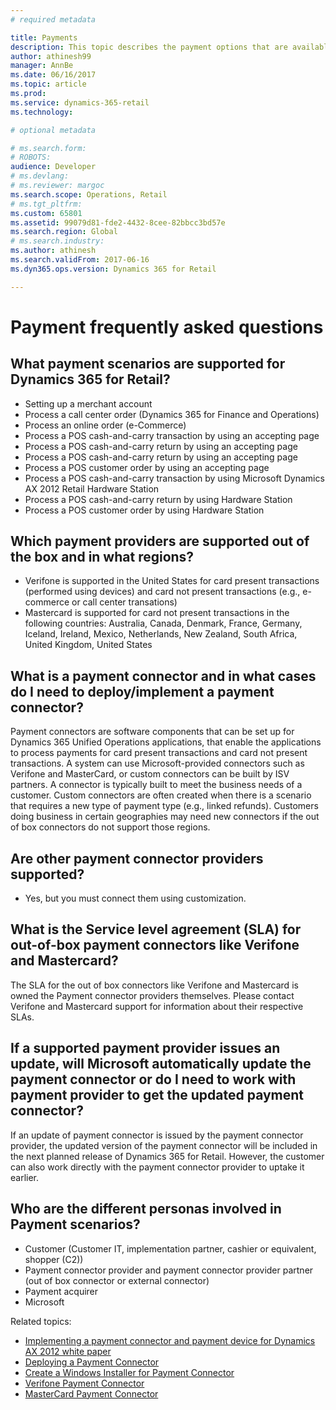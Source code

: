 ```yaml
---
# required metadata

title: Payments
description: This topic describes the payment options that are available in Dynamics 365 for Retail.
author: athinesh99
manager: AnnBe
ms.date: 06/16/2017
ms.topic: article
ms.prod: 
ms.service: dynamics-365-retail
ms.technology: 

# optional metadata

# ms.search.form: 
# ROBOTS: 
audience: Developer
# ms.devlang: 
# ms.reviewer: margoc
ms.search.scope: Operations, Retail
# ms.tgt_pltfrm: 
ms.custom: 65801
ms.assetid: 99079d81-fde2-4432-8cee-82bbcc3bd57e
ms.search.region: Global
# ms.search.industry: 
ms.author: athinesh
ms.search.validFrom: 2017-06-16
ms.dyn365.ops.version: Dynamics 365 for Retail

---
```

# Payment frequently asked questions

## What payment scenarios are supported for Dynamics 365 for Retail?
- Setting up a merchant account
- Process a call center order (Dynamics 365 for Finance and Operations)
- Process an online order (e-Commerce)
- Process a POS cash-and-carry transaction by using an accepting page
- Process a POS cash-and-carry return by using an accepting page
- Process a POS cash-and-carry return by using an accepting page
- Process a POS customer order by using an accepting page
- Process a POS cash-and-carry transaction by using Microsoft Dynamics AX 2012 Retail Hardware Station
- Process a POS cash-and-carry return by using Hardware Station
- Process a POS customer order by using Hardware Station
        
## Which payment providers are supported out of the box and in what regions?
- Verifone is supported in the United States for card present transactions (performed using devices) and card not present transactions (e.g., e-commerce or call center transations)
- Mastercard is supported for card not present transactions in the following countries: Australia, Canada, Denmark, France, Germany, Iceland, Ireland, Mexico, Netherlands, New Zealand, South Africa, United Kingdom, United States

## What is a payment connector and in what cases do I need to deploy/implement a payment connector?
Payment connectors are software components that can be set up for Dynamics 365 Unified Operations applications, that enable the applications to process payments for card present transactions and card not present transactions. A system can use Microsoft-provided connectors such as Verifone and MasterCard, or custom connectors can be built by ISV partners. A connector is typically built to meet the business needs of a customer. Custom connectors are often created when there is a scenario that requires a new type of payment type (e.g., linked refunds). Customers doing business in certain geographies may need new connectors if the out of box connectors do not support those regions.
          
## Are other payment connector providers supported?
- Yes, but you must connect them using customization.

## What is the Service level agreement (SLA) for out-of-box payment connectors like Verifone and Mastercard?
The SLA for the out of box connectors like Verifone and Mastercard is owned the Payment connector providers themselves. Please contact Verifone and Mastercard support for information about their respective SLAs.
        
## If a supported payment provider issues an update, will Microsoft automatically update the payment connector or do I need to work with payment provider to get the updated payment connector?
If an update of payment connector is issued by the payment connector provider, the updated version of the payment connector will be included in the next planned release of Dynamics 365 for Retail. However, the customer can also work directly with the payment connector provider to uptake it earlier.
        
## Who are the different personas involved in Payment scenarios?
- Customer (Customer IT, implementation partner, cashier or equivalent, shopper (C2))
- Payment connector provider and payment connector provider partner (out of box connector or external connector)
- Payment acquirer
- Microsoft
        
Related topics: 
- [Implementing a payment connector and payment device for Dynamics AX 2012 white paper](http://download.microsoft.com/download/4/D/7/4D7C6B05-0C23-4C6C-BA13-AB62ED08AA61/The%20Guide%20to%20Implementing%20Payment%20Connector%20and%20Payment%20Device.docx)
- [Deploying a Payment Connector](deploy-payment-connector.md)
- [Create a Windows Installer for Payment Connector](create-windows-installer-payment-connector.md)
- [Verifone Payment Connector](https://dynamics.verifone.com/repo/)
- [MasterCard Payment Connector](https://www.simplify.com/microsoft/) 
